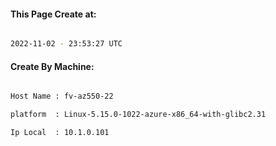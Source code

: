 
   
#### This Page Create at:

```bash

2022-11-02 - 23:53:27 UTC

```

#### Create By Machine:

```bash

Host Name : fv-az550-22

platform  : Linux-5.15.0-1022-azure-x86_64-with-glibc2.31

Ip Local  : 10.1.0.101

```

